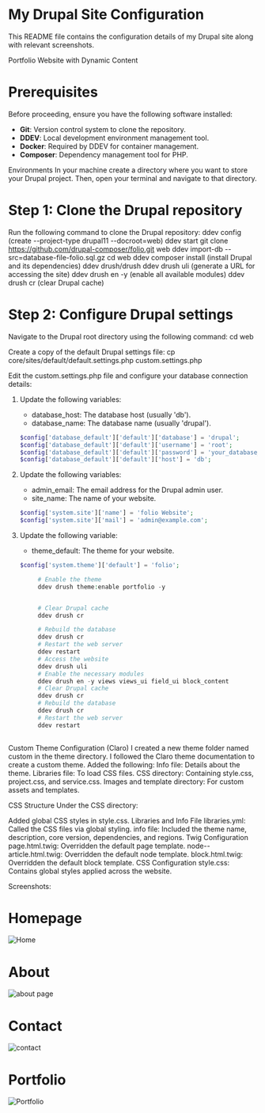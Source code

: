 # My Drupal Site Configuration  
This README file contains the configuration details of my Drupal site along with relevant screenshots. 

Portfolio Website with Dynamic Content  

# Prerequisites  

Before proceeding, ensure you have the following software installed:  

- **Git**: Version control system to clone the repository.  
- **DDEV**: Local development environment management tool.  
- **Docker**: Required by DDEV for container management.  
- **Composer**: Dependency management tool for PHP.  

Environments
In your machine create a directory where you want to store your Drupal project. Then, open your terminal and navigate to that directory.
# Step 1: Clone the Drupal repository

Run the following command to clone the Drupal repository:
ddev config (create --project-type drupal11 --docroot=web)
ddev start
git clone https://github.com/drupal-composer/folio.git web
ddev import-db --src=database-file-folio.sql.gz 
cd web
ddev composer install (install Drupal and its dependencies)
ddev drush/drush
ddev drush uli (generate a URL for accessing the site)
ddev drush en -y (enable all available modules)
ddev drush cr (clear Drupal cache)

# Step 2: Configure Drupal settings

Navigate to the Drupal root directory using the following command:
cd web

Create a copy of the default Drupal settings file:
cp core/sites/default/default.settings.php custom.settings.php

Edit the custom.settings.php file and configure your database connection details:

1. Update the following variables:
   - database_host: The database host (usually 'db').
   - database_name: The database name (usually 'drupal').   

   ```php
   $config['database_default']['default']['database'] = 'drupal';
   $config['database_default']['default']['username'] = 'root';
   $config['database_default']['default']['password'] = 'your_database_password';
   $config['database_default']['default']['host'] = 'db';
   ```

2. Update the following variables:
   - admin_email: The email address for the Drupal admin user.
   - site_name: The name of your website.
   ```php
   $config['system.site']['name'] = 'folio Website';
   $config['system.site']['mail'] = 'admin@example.com';
   ```

3. Update the following variable:
   - theme_default: The theme for your website.
   ```php
   $config['system.theme']['default'] = 'folio';

        # Enable the theme
        ddev drush theme:enable portfolio -y


        # Clear Drupal cache
        ddev drush cr

        # Rebuild the database
        ddev drush cr
        # Restart the web server
        ddev restart
        # Access the website
        ddev drush uli
        # Enable the necessary modules
        ddev drush en -y views views_ui field_ui block_content
        # Clear Drupal cache
        ddev drush cr
        # Rebuild the database
        ddev drush cr
        # Restart the web server
        ddev restart
        

Custom Theme Configuration (Claro)
I created a new theme folder named custom in the theme directory.
I followed the Claro theme documentation to create a custom theme.
Added the following:
Info file: Details about the theme.
Libraries file: To load CSS files.
CSS directory: Containing style.css, project.css, and service.css.
Images and template directory: For custom assets and templates.


  CSS Structure
Under the CSS directory:

Added global CSS styles in style.css.
Libraries and Info File
libraries.yml: Called the CSS files via global styling.
info file: Included the theme name, description, core version, dependencies, and regions.
Twig Configuration
page.html.twig: Overridden the default page template.
node--article.html.twig: Overridden the default node template.
block.html.twig: Overridden the default block template.
CSS Configuration
style.css: Contains global styles applied across the website.

Screenshots:

# Homepage
![Home](home.png)
# About
![about page](about.png)

# Contact
![contact](contact.png)

# Portfolio
![Portfolio](portfolio.png)

